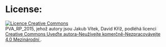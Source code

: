 # License:

<a rel="license" href="http://creativecommons.org/licenses/by-nc-nd/4.0/"><img alt="Licence Creative Commons" style="border-width:0" src="https://i.creativecommons.org/l/by-nc-nd/4.0/88x31.png" /></a><br /><span xmlns:dct="http://purl.org/dc/terms/" property="dct:title">PVA_RP_2015</span>, jehož autory jsou <span xmlns:cc="http://creativecommons.org/ns#" property="cc:attributionName">Jakub Vítek, David Kříž</span>, podléhá licenci <a rel="license" href="http://creativecommons.org/licenses/by-nc-nd/4.0/">Creative Commons Uveďte autora-Neužívejte komerčně-Nezpracovávejte 4.0 Mezinárodní </a>.
